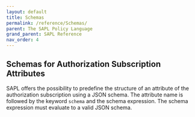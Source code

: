 ```yaml
---
layout: default
title: Schemas
permalink: /reference/Schemas/
parent: The SAPL Policy Language
grand_parent: SAPL Reference
nav_order: 4
---
```


## Schemas for Authorization Subscription Attributes

SAPL offers the possibility to predefine the structure of an attribute of the authorization subscription using a JSON schema. The attribute name is followed by the keyword `schema` and the schema expression. The schema expression must evaluate to a valid JSON schema.

